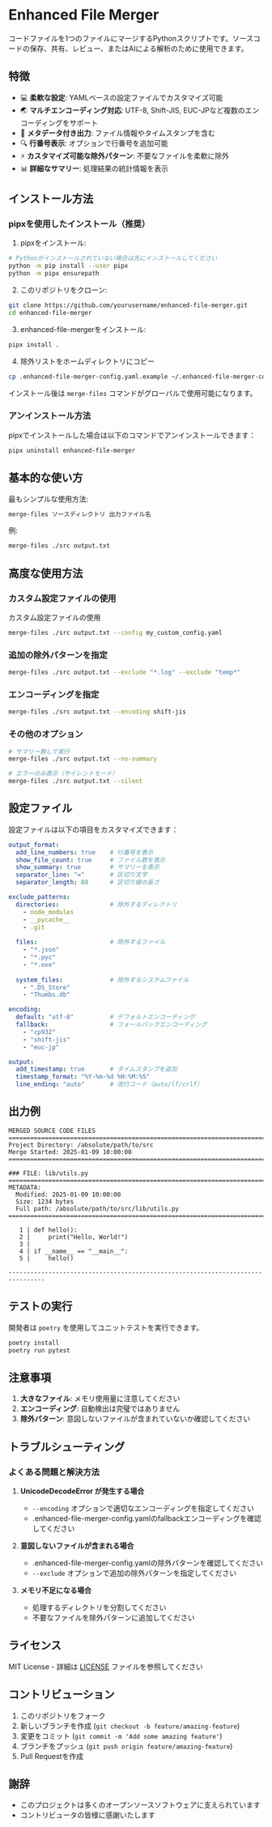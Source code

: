 # Enhanced File Merger

コードファイルを1つのファイルにマージするPythonスクリプトです。ソースコードの保存、共有、レビュー、またはAIによる解析のために使用できます。

## 特徴

- 💻 **柔軟な設定**: YAMLベースの設定ファイルでカスタマイズ可能
- 🌏 **マルチエンコーディング対応**: UTF-8, Shift-JIS, EUC-JPなど複数のエンコーディングをサポート
- 📝 **メタデータ付き出力**: ファイル情報やタイムスタンプを含む
- 🔍 **行番号表示**: オプションで行番号を追加可能
- ⚡ **カスタマイズ可能な除外パターン**: 不要なファイルを柔軟に除外
- 📊 **詳細なサマリー**: 処理結果の統計情報を表示

## インストール方法

### pipxを使用したインストール（推奨）

1. pipxをインストール:
```bash
# Pythonがインストールされていない場合は先にインストールしてください
python -m pip install --user pipx
python -m pipx ensurepath
```

2. このリポジトリをクローン:
```bash
git clone https://github.com/yourusername/enhanced-file-merger.git
cd enhanced-file-merger
```

3. enhanced-file-mergerをインストール:
```bash
pipx install .
```

4. 除外リストをホームディレクトリにコピー
```bash
cp .enhanced-file-merger-config.yaml.example ~/.enhanced-file-merger-config.yaml
```

インストール後は `merge-files` コマンドがグローバルで使用可能になります。

### アンインストール方法

pipxでインストールした場合は以下のコマンドでアンインストールできます：

```bash
pipx uninstall enhanced-file-merger
```

## 基本的な使い方

最もシンプルな使用方法:
```bash
merge-files ソースディレクトリ 出力ファイル名
```

例:
```bash
merge-files ./src output.txt
```

## 高度な使用方法

### カスタム設定ファイルの使用

カスタム設定ファイルの使用
```bash
merge-files ./src output.txt --config my_custom_config.yaml
```

### 追加の除外パターンを指定

```bash
merge-files ./src output.txt --exclude "*.log" --exclude "temp*"
```

### エンコーディングを指定

```bash
merge-files ./src output.txt --encoding shift-jis
```

### その他のオプション

```bash
# サマリー無しで実行
merge-files ./src output.txt --no-summary

# エラーのみ表示（サイレントモード）
merge-files ./src output.txt --silent
```

## 設定ファイル

設定ファイルは以下の項目をカスタマイズできます：

```yaml
output_format:
  add_line_numbers: true    # 行番号を表示
  show_file_count: true     # ファイル数を表示
  show_summary: true        # サマリーを表示
  separator_line: "="       # 区切り文字
  separator_length: 80      # 区切り線の長さ

exclude_patterns:
  directories:              # 除外するディレクトリ
    - node_modules
    - __pycache__
    - .git
  
  files:                    # 除外するファイル
    - "*.json"
    - "*.pyc"
    - "*.exe"
    
  system_files:             # 除外するシステムファイル
    - ".DS_Store"
    - "Thumbs.db"

encoding:
  default: "utf-8"          # デフォルトエンコーディング
  fallback:                 # フォールバックエンコーディング
    - "cp932"
    - "shift-jis"
    - "euc-jp"

output:
  add_timestamp: true       # タイムスタンプを追加
  timestamp_format: "%Y-%m-%d %H:%M:%S"
  line_ending: "auto"       # 改行コード（auto/lf/crlf）
```

## 出力例

```text
MERGED SOURCE CODE FILES
================================================================================
Project Directory: /absolute/path/to/src
Merge Started: 2025-01-09 10:00:00
================================================================================

### FILE: lib/utils.py
================================================================================
METADATA:
  Modified: 2025-01-09 10:00:00
  Size: 1234 bytes
  Full path: /absolute/path/to/src/lib/utils.py
================================================================================

   1 | def hello():
   2 |     print("Hello, World!")
   3 | 
   4 | if __name__ == "__main__":
   5 |     hello()

--------------------------------------------------------------------------------
```

## テストの実行

開発者は `poetry` を使用してユニットテストを実行できます。

```bash
poetry install
poetry run pytest
```

## 注意事項

1. **大きなファイル**: メモリ使用量に注意してください
2. **エンコーディング**: 自動検出は完璧ではありません
3. **除外パターン**: 意図しないファイルが含まれていないか確認してください

## トラブルシューティング

### よくある問題と解決方法

1. **UnicodeDecodeError が発生する場合**
   - `--encoding` オプションで適切なエンコーディングを指定してください
   - .enhanced-file-merger-config.yamlのfallbackエンコーディングを確認してください

2. **意図しないファイルが含まれる場合**
   - .enhanced-file-merger-config.yamlの除外パターンを確認してください
   - `--exclude` オプションで追加の除外パターンを指定してください

3. **メモリ不足になる場合**
   - 処理するディレクトリを分割してください
   - 不要なファイルを除外パターンに追加してください

## ライセンス

MIT License - 詳細は [LICENSE](LICENSE) ファイルを参照してください

## コントリビューション

1. このリポジトリをフォーク
2. 新しいブランチを作成 (`git checkout -b feature/amazing-feature`)
3. 変更をコミット (`git commit -m 'Add some amazing feature'`)
4. ブランチをプッシュ (`git push origin feature/amazing-feature`)
5. Pull Requestを作成

## 謝辞

- このプロジェクトは多くのオープンソースソフトウェアに支えられています
- コントリビュータの皆様に感謝いたします
